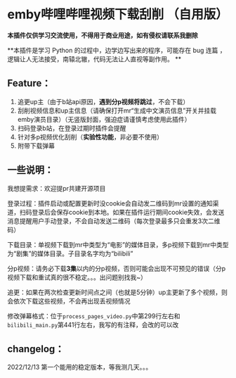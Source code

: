 # emby哔哩哔哩视频下载刮削 （自用版）

**本插件仅供学习交流使用，不得用于商业用途，如有侵权请联系我删除**

**本插件是学习 Python 的过程中，边学边写出来的程序，可能存在 bug 连篇 ，逻辑让人无法接受，南辕北辙，代码无法让人直视等副作用。
**

## Feature：

1. 追更up主（由于b站api原因，**遇到分p视频将跳过**，不会下载）
2. 刮削视频信息和up主信息（请确保打开mr“生成中文演员信息”开关并挂载emby演员目录）（无竖版封面，强迫症请谨慎考虑使用此插件）
3. 扫码登录b站，在登录过期时插件会提醒
4. 针对多p视频优化刮削（**实验性功能**，非必要不使用）
5. 附带下载弹幕

## 一些说明：

我想提需求：欢迎提pr共建开源项目

登录过程：插件启动或配置更新时没cookie会自动发二维码到mr设置的通知渠道，扫码登录后会保存cookie到本地。如果在插件运行期间cookie失效，会发送消息提醒用户手动登录，不会自动发送二维码（每次登录最多只会重发3次二维码）

下载目录：单视频下载到mr中类型为“电影”的媒体目录，多p视频下载到mr中类型为“剧集”的媒体目录。子目录名字均为“bilibili”

分p视频：请务必下载**3集**以内的分p视频，否则可能会出现不可预见的错误（分p视频下载和重试真的很不稳定。。。出问题别找我~）

追更：如果在两次检查更新时间点之间（也就是5分钟）up主更新了多个视频，则会依次下载这些视频，不会再出现丢视频情况

修改弹幕格式：位于`process_pages_video.py`中第299行左右和`bilibili_main.py`第441行左右，我写的有注释，会改的可以改

## changelog：

2022/12/13 第一个能用的稳定版本，等我测几天。。。